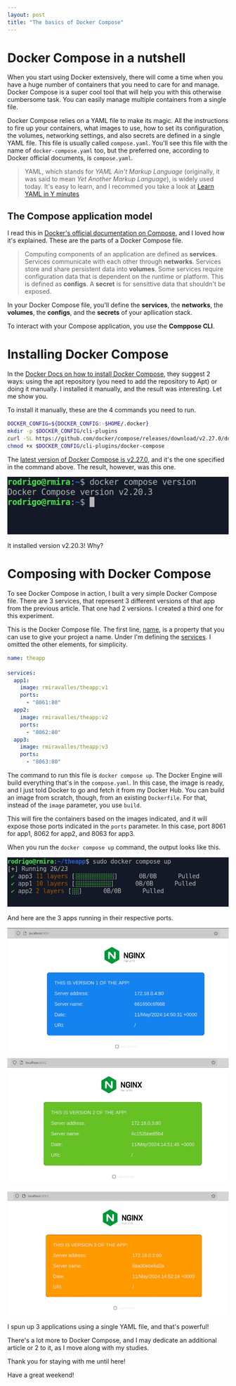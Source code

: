 ```yaml
---
layout: post
title: "The basics of Docker Compose"
---
```

# Docker Compose in a nutshell

When you start using Docker extensively, there will come a time when you have a huge number of containers that you need to care for and manage. Docker Compose is a super cool tool that will help you with this otherwise cumbersome task. You can easily manage multiple containers from a single file. 

Docker Compose relies on a YAML file to make its magic. All the instructions to fire up your containers, what images to use, how to set its configuration, the volumes, networking settings, and also secrets are defined in a single YAML file. This file is usually called `compose.yaml`. You'll see this file with the name of `docker-compose.yaml` too, but the preferred one, according to Docker official documents, is `compose.yaml`.

> YAML, which stands for *YAML Ain't Markup Language* (originally, it was said to mean *Yet Another Markup Language*), is widely used today. It's easy to learn, and I recommed you take a look at [Learn YAML in Y minutes](https://learnxinyminutes.com/docs/yaml/)

## The Compose application model

I read this in [Docker's official documentation on Compose](https://docs.docker.com/compose/compose-application-model/), and I loved how it's explained. These are the parts of a Docker Compose file.

> Computing components of an application are defined as **services**. Services communicate with each other through **networks**. Services store and share persistent data into **volumes**. Some services require configuration data that is dependent on the runtime or platform. This is defined as **configs**. A **secret** is for sensittive data that shouldn't be exposed.

In your Docker Compose file, you'll define the **services**, the **networks**, the **volumes**, the **configs**, and the **secrets** of your apllication stack.

To interact with your Compose application, you use the **Comppose CLI**.

# Installing Docker Compose

In the [Docker Docs on how to install Docker Compose](https://docs.docker.com/compose/install/linux/), they suggest 2 ways: using the apt repository (you need to add the repository to Apt) or doing it manually. I installed it manually, and the result was interesting. Let me show you.

To install it manually, these are the 4 commands you need to run.

```bash
DOCKER_CONFIG=${DOCKER_CONFIG:-$HOME/.docker}
mkdir -p $DOCKER_CONFIG/cli-plugins
curl -SL https://github.com/docker/compose/releases/download/v2.27.0/docker-compose-linux-x86_64 -o $DOCKER_CONFIG/cli-plugins/docker-compose
chmod +x $DOCKER_CONFIG/cli-plugins/docker-compose
```
The [latest version of Docker Compose is v2.27.0](https://github.com/docker/compose/releases), and it's the one specified in the command above. The result, however, was this one.

![Docker Compose version](../assets/images/dockercomposeversion.png)

It installed version v2.20.3! Why?

# Composing with Docker Compose

To see Docker Compose in action, I built a very simple Docker Compose file. There are 3 services, that represent 3 different versions of that app from the previous article. That one had 2 versions. I created a third one for this experiment.

This is the Docker Compose file. The first line, [name](https://docs.docker.com/compose/compose-file/04-version-and-name), is a property that you can use to give your project a name. Under I'm defining the [services](https://docs.docker.com/compose/compose-file/05-services). I omitted the other elements, for simplicity.

```yaml
name: theapp

services:
  app1:
    image: rmiravalles/theapp:v1
    ports:
      - "8061:80"
  app2:
    image: rmiravalles/theapp:v2
    ports:
      - "8062:80"
  app3:
    image: rmiravalles/theapp:v3
    ports:
      - "8063:80"
```

The command to run this file is `docker compose up`. The Docker Engine will build everything that's in the `compose.yaml`. In this case, the image is ready, and I just told Docker to go and fetch it from my Docker Hub. You can build an image from scratch, though, from an existing `Dockerfile`. For that, instead of the `image` parameter, you use `build`.

This will fire the containers based on the images indicated, and it will expose those ports indicated in the `ports` parameter. In this case, port 8061 for app1, 8062 for app2, and 8063 for app3.

When you run the `docker compose up` command, the output looks like this.

![Docker Compose Up](../assets/images/dockercomposeup.png)

And here are the 3 apps running in their respective ports.

![App 1 on port 8061](../assets/images/dockercomposeapp1.png)

![App 2 on port 8062](../assets/images/dockercomposeapp2.png)

![App 3 on port 8063](../assets/images/dockercomposeapp3.png)

I spun up 3 applications using a single YAML file, and that's powerful!

There's a lot more to Docker Compose, and I may dedicate an additional article or 2 to it, as I move along with my studies.

Thank you for staying with me until here!

Have a great weekend!




